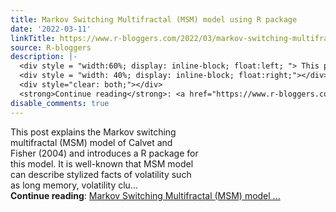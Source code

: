 ```yaml
---
title: Markov Switching Multifractal (MSM) model using R package
date: '2022-03-11'
linkTitle: https://www.r-bloggers.com/2022/03/markov-switching-multifractal-msm-model-using-r-package/
source: R-bloggers
description: |-
  <div style = "width:60%; display: inline-block; float:left; "> This post explains the Markov switching multifractal (MSM) model of Calvet and Fisher (2004) and introduces a R package for this model. It is well-known that MSM model can describe stylized facts of volatility such as long memory, volatility clu...</div>
  <div style = "width: 40%; display: inline-block; float:right;"></div>
  <div style="clear: both;"></div>
  <strong>Continue reading</strong>: <a href="https://www.r-bloggers.com/2022/03/markov-switching-multifractal-msm-model-using-r-package/">Markov Switching Multifractal (MSM) model ...
disable_comments: true
---
```

<div style = "width:60%; display: inline-block; float:left; "> This post explains the Markov switching multifractal (MSM) model of Calvet and Fisher (2004) and introduces a R package for this model. It is well-known that MSM model can describe stylized facts of volatility such as long memory, volatility clu...</div>
<div style = "width: 40%; display: inline-block; float:right;"></div>
<div style="clear: both;"></div>
<strong>Continue reading</strong>: <a href="https://www.r-bloggers.com/2022/03/markov-switching-multifractal-msm-model-using-r-package/">Markov Switching Multifractal (MSM) model ...